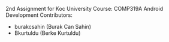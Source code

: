 2nd Assignment for Koc University Course: COMP319A Android Development
Contributors:
- burakcsahin (Burak Can Sahin)
- Bkurtuldu   (Berke Kurtuldu)
